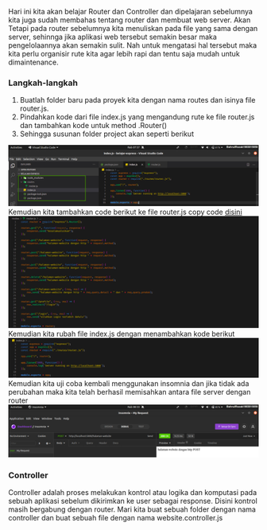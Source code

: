 Hari ini kita akan belajar Router dan Controller dan dipelajaran sebelumnya kita juga sudah membahas tentang router dan membuat web server. Akan Tetapi pada router sebelumnya kita menuliskan pada file yang sama dengan server, sehinnga jika aplikasi web tersebut semakin besar maka pengelolaannya akan semakin sulit. Nah untuk mengatasi hal tersebut maka kita perlu organisir rute kita agar lebih rapi dan tentu saja mudah untuk dimaintenance.

### Langkah-langkah
1. Buatlah folder baru pada proyek kita dengan nama routes dan isinya file router.js. 
2. Pindahkan kode dari file index.js yang mengandung rute ke file router.js dan tambahkan kode untuk method .Router() 
3. Sehingga susunan folder project akan seperti berikut <br>

![](https://github.com/Bahrul-Rozak/Belajar-Node-JS/blob/main/05_Router_dan_Controller/image/folder.jpg) <br>
Kemudian kita tambahkan code berikut ke file router.js copy code [disini](https://github.com/Bahrul-Rozak/Belajar-Node-JS/blob/main/05_Router_dan_Controller/routes/router.js)<br>
![](https://github.com/Bahrul-Rozak/Belajar-Node-JS/blob/main/05_Router_dan_Controller/image/router.png) <br>
Kemudian kita rubah file index.js dengan menambahkan kode berikut <br>
![](https://github.com/Bahrul-Rozak/Belajar-Node-JS/blob/main/05_Router_dan_Controller/image/index.png) <br>
Kemudian kita uji coba kembali menggunakan insomnia dan jika tidak ada perubahan maka kita telah berhasil memisahkan antara file server dengan router <br>
![](https://github.com/Bahrul-Rozak/Belajar-Node-JS/blob/main/05_Router_dan_Controller/image/hasil.png) 

### Controller
Controller adalah proses melakukan kontrol atau logika dan komputasi pada sebuah aplikasi sebelum dikirimkan ke user sebagai response. Disini kontrol masih bergabung dengan router. Mari kita buat sebuah folder dengan nama controller dan buat sebuah file dengan nama website.controller.js 



